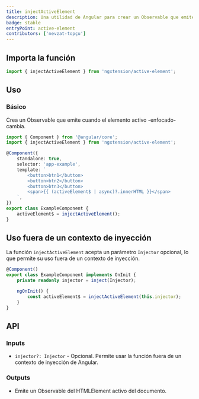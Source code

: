 ```yaml
---
title: injectActiveElement
description: Una utilidad de Angular para crear un Observable que emite el elemento activo del documento.
badge: stable
entryPoint: active-element
contributors: ['nevzat-topçu']
---
```


## Importa la función

```ts
import { injectActiveElement } from 'ngxtension/active-element';
```

## Uso

### Básico

Crea un Observable que emite cuando el elemento activo -enfocado- cambia.

```ts
import { Component } from '@angular/core';
import { injectActiveElement } from 'ngxtension/active-element';

@Component({
	standalone: true,
	selector: 'app-example',
	template: `
		<button>btn1</button>
		<button>btn2</button>
		<button>btn3</button>
		<span>{{ (activeElement$ | async)?.innerHTML }}</span>
	`,
})
export class ExampleComponent {
	activeElement$ = injectActiveElement();
}
```

## Uso fuera de un contexto de inyección

La función `injectActiveElement` acepta un parámetro `Injector` opcional, lo que permite su uso fuera de un contexto de inyección.

```ts
@Component()
export class ExampleComponent implements OnInit {
	private readonly injector = inject(Injector);

	ngOnInit() {
		const activeElement$ = injectActiveElement(this.injector);
	}
}
```

## API

### Inputs

- `injector?: Injector` - Opcional. Permite usar la función fuera de un contexto de inyección de Angular.

### Outputs

- Emite un Observable del HTMLElement activo del documento.

